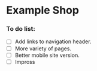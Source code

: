 # Example Shop
### To do list:
- [ ] Add links to navigation header.
- [ ] More variety of pages.
- [ ] Better mobile site version.
- [ ] Impross
